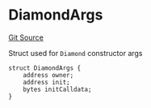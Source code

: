 # DiamondArgs
[Git Source](https://github.com/ubiquity/ubiquity-dollar/blob/3bd8ebfb9c040c43bc7387d834825102cd1e7687/src/dollar/Diamond.sol)

Struct used for `Diamond` constructor args


```solidity
struct DiamondArgs {
    address owner;
    address init;
    bytes initCalldata;
}
```

